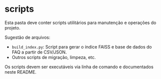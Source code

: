# scripts

Esta pasta deve conter scripts utilitários para manutenção e operações do projeto.

Sugestão de arquivos:
- `build_index.py`: Script para gerar o índice FAISS e base de dados do FAQ a partir de CSV/JSON.
- Outros scripts de migração, limpeza, etc.

Os scripts devem ser executáveis via linha de comando e documentados neste README.
